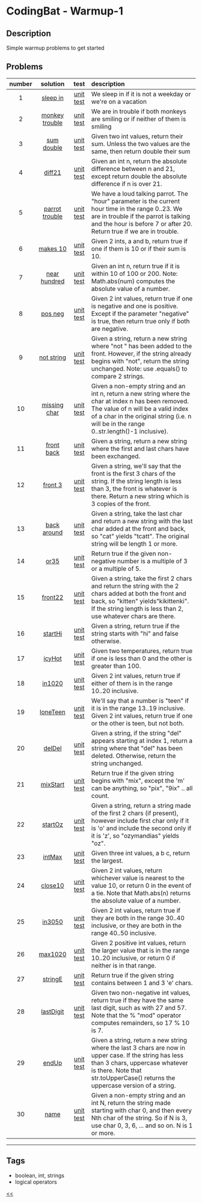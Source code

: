 # CodingBat - Warmup-1

## Description
Simple warmup problems to get started

## Problems
number|solution|test|description
:-:|:-:|:-:|:--
1|[sleep in](src/main/java/SleepIn.java)|[unit test](src/test/java/SleepInTest.java)|We sleep in if it is not a weekday or we're on a vacation
2|[monkey trouble](src/main/java/MonkeyTrouble.java)|[unit test](src/test/java/MonkeyTroubleTest.java)|We are in trouble if both monkeys are smiling or if neither of them is smiling
3|[sum double](src/main/java/SumDouble.java)|[unit test](src/test/java/SumDoubleTest.java)|Given two int values, return their sum. Unless the two values are the same, then return double their sum
4|[diff21](src/main/java/Diff21.java)|[unit test](src/test/java/Diff21Test.java)|Given an int n, return the absolute difference between n and 21, except return double the absolute difference if n is over 21.
5|[parrot trouble](src/main/java/ParrotTrouble.java)|[unit test](src/test/java/ParrotTroubleTest.java)|We have a loud talking parrot. The "hour" parameter is the current hour time in the range 0..23. We are in trouble if the parrot is talking and the hour is before 7 or after 20. Return true if we are in trouble.
6|[makes 10](src/main/java/Makes10.java)|[unit test](src/test/java/Makes10Test.java)|Given 2 ints, a and b, return true if one if them is 10 or if their sum is 10.
7|[near hundred](src/main/java/NearHundred.java)|[unit test](src/test/java/NearHundredTest.java)|Given an int n, return true if it is within 10 of 100 or 200. Note: Math.abs(num) computes the absolute value of a number.
8|[pos neg](src/main/java/PosNeg.java)|[unit test](src/test/java/PosNegTest.java)|Given 2 int values, return true if one is negative and one is positive. Except if the parameter "negative" is true, then return true only if both are negative.
9|[not string](src/main/java/NotString.java)|[unit test](src/test/java/NotStringTest.java)|Given a string, return a new string where "not " has been added to the front. However, if the string already begins with "not", return the string unchanged. Note: use .equals() to compare 2 strings.
10|[missing char](src/main/java/MissingChar.java)|[unit test](src/test/java/MissingCharTest.java)|Given a non-empty string and an int n, return a new string where the char at index n has been removed. The value of n will be a valid index of a char in the original string (i.e. n will be in the range 0..str.length()-1 inclusive).
11|[front back](src/main/java/FrontBack.java)|[unit test](src/test/java/FrontBackTest.java)|Given a string, return a new string where the first and last chars have been exchanged.
12|[front 3](src/main/java/Front3.java)|[unit test](src/test/java/Front3Test.java)|Given a string, we'll say that the front is the first 3 chars of the string. If the string length is less than 3, the front is whatever is there. Return a new string which is 3 copies of the front.
13|[back around](src/main/java/BackAround.java)|[unit test](src/test/java/BackAroundTest.java)|Given a string, take the last char and return a new string with the last char added at the front and back, so "cat" yields "tcatt". The original string will be length 1 or more.
14|[or35](src/main/java/Or35.java)|[unit test](src/test/java/Or35Test.java)|Return true if the given non-negative number is a multiple of 3 or a multiple of 5.
15|[front22](src/main/java/Front22.java)|[unit test](src/test/java/Front22Test.java)|Given a string, take the first 2 chars and return the string with the 2 chars added at both the front and back, so "kitten" yields"kikittenki". If the string length is less than 2, use whatever chars are there.
16|[startHi](src/main/java/StartHi.java)|[unit test](src/test/java/StartHiTest.java)|Given a string, return true if the string starts with "hi" and false otherwise.
17|[icyHot](src/main/java/IcyHot.java)|[unit test](src/test/java/IcyHotTest.java)|Given two temperatures, return true if one is less than 0 and the other is greater than 100.
18|[in1020](src/main/java/In1020.java)|[unit test](src/test/java/In1020Test.java)|Given 2 int values, return true if either of them is in the range 10..20 inclusive.
19|[loneTeen](src/main/java/LoneTeen.java)|[unit test](src/test/java/LoneTeenTest.java)|We'll say that a number is "teen" if it is in the range 13..19 inclusive. Given 2 int values, return true if one or the other is teen, but not both.
20|[delDel](src/main/java/DelDel.java)|[unit test](src/test/java/DelDelTest.java)|Given a string, if the string "del" appears starting at index 1, return a string where that "del" has been deleted. Otherwise, return the string unchanged.
21|[mixStart](src/main/java/MixStart.java)|[unit test](src/test/java/MixStartTest.java)|Return true if the given string begins with "mix", except the 'm' can be anything, so "pix", "9ix" .. all count.
22|[startOz](src/main/java/StartOz.java)|[unit test](src/test/java/StartOzTest.java)|Given a string, return a string made of the first 2 chars (if present), however include first char only if it is 'o' and include the second only if it is 'z', so "ozymandias" yields "oz".
23|[intMax](src/main/java/IntMax.java)|[unit test](src/test/java/IntMaxTest.java)|Given three int values, a b c, return the largest.
24|[close10](src/main/java/Close10.java)|[unit test](src/test/java/Close10Test.java)|Given 2 int values, return whichever value is nearest to the value 10, or return 0 in the event of a tie. Note that Math.abs(n) returns the absolute value of a number.
25|[in3050](src/main/java/In3050.java)|[unit test](src/test/java/In3050Test.java)|Given 2 int values, return true if they are both in the range 30..40 inclusive, or they are both in the range 40..50 inclusive.
26|[max1020](src/main/java/Max1020.java)|[unit test](src/test/java/Max1020Test.java)|Given 2 positive int values, return the larger value that is in the range 10..20 inclusive, or return 0 if neither is in that range.
27|[stringE](src/main/java/StringE.java)|[unit test](src/test/java/StringETest.java)|Return true if the given string contains between 1 and 3 'e' chars.
28|[lastDigit](src/main/java/LastDigit.java)|[unit test](src/test/java/LastDigitTest.java)|Given two non-negative int values, return true if they have the same last digit, such as with 27 and 57. Note that the % "mod" operator computes remainders, so 17 % 10 is 7.
29|[endUp](src/main/java/EndUp.java)|[unit test](src/test/java/EndUpTest.java)|Given a string, return a new string where the last 3 chars are now in upper case. If the string has less than 3 chars, uppercase whatever is there. Note that str.toUpperCase() returns the uppercase version of a string.
30|[name](src/main/java/EveryNth.java)|[unit test](src/test/java/EveryNthTest.java)|Given a non-empty string and an int N, return the string made starting with char 0, and then every Nth char of the string. So if N is 3, use char 0, 3, 6, ... and so on. N is 1 or more.
<hr>
<!-- 0|[name](src/main/java)|[unit test](src/test/java)|desc -->

## Tags
- boolean, int, strings
- logical operators

[<<](../README.md)